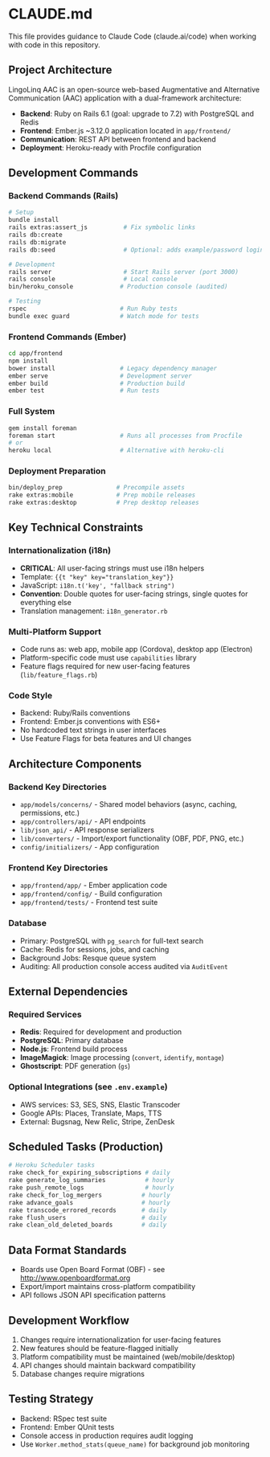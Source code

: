 # CLAUDE.md

This file provides guidance to Claude Code (claude.ai/code) when working with code in this repository.

## Project Architecture

LingoLinq AAC is an open-source web-based Augmentative and Alternative Communication (AAC) application with a dual-framework architecture:

- **Backend**: Ruby on Rails 6.1 (goal: upgrade to 7.2) with PostgreSQL and Redis
- **Frontend**: Ember.js ~3.12.0 application located in `app/frontend/`
- **Communication**: REST API between frontend and backend
- **Deployment**: Heroku-ready with Procfile configuration

## Development Commands

### Backend Commands (Rails)
```bash
# Setup
bundle install
rails extras:assert_js          # Fix symbolic links
rails db:create
rails db:migrate
rails db:seed                   # Optional: adds example/password login

# Development
rails server                    # Start Rails server (port 3000)
rails console                   # Local console
bin/heroku_console             # Production console (audited)

# Testing
rspec                          # Run Ruby tests
bundle exec guard              # Watch mode for tests
```

### Frontend Commands (Ember)
```bash
cd app/frontend
npm install
bower install                  # Legacy dependency manager
ember serve                    # Development server
ember build                    # Production build
ember test                     # Run tests
```

### Full System
```bash
gem install foreman
foreman start                  # Runs all processes from Procfile
# or
heroku local                   # Alternative with heroku-cli
```

### Deployment Preparation
```bash
bin/deploy_prep               # Precompile assets
rake extras:mobile            # Prep mobile releases
rake extras:desktop           # Prep desktop releases
```

## Key Technical Constraints

### Internationalization (i18n)
- **CRITICAL**: All user-facing strings must use i18n helpers
- Template: `{{t "key" key="translation_key"}}`
- JavaScript: `i18n.t('key', "fallback string")`
- **Convention**: Double quotes for user-facing strings, single quotes for everything else
- Translation management: `i18n_generator.rb`

### Multi-Platform Support
- Code runs as: web app, mobile app (Cordova), desktop app (Electron)
- Platform-specific code must use `capabilities` library
- Feature flags required for new user-facing features (`lib/feature_flags.rb`)

### Code Style
- Backend: Ruby/Rails conventions
- Frontend: Ember.js conventions with ES6+
- No hardcoded text strings in user interfaces
- Use Feature Flags for beta features and UI changes

## Architecture Components

### Backend Key Directories
- `app/models/concerns/` - Shared model behaviors (async, caching, permissions, etc.)
- `app/controllers/api/` - API endpoints
- `lib/json_api/` - API response serializers
- `lib/converters/` - Import/export functionality (OBF, PDF, PNG, etc.)
- `config/initializers/` - App configuration

### Frontend Key Directories
- `app/frontend/app/` - Ember application code
- `app/frontend/config/` - Build configuration
- `app/frontend/tests/` - Frontend test suite

### Database
- Primary: PostgreSQL with `pg_search` for full-text search
- Cache: Redis for sessions, jobs, and caching
- Background Jobs: Resque queue system
- Auditing: All production console access audited via `AuditEvent`

## External Dependencies

### Required Services
- **Redis**: Required for development and production
- **PostgreSQL**: Primary database
- **Node.js**: Frontend build process
- **ImageMagick**: Image processing (`convert`, `identify`, `montage`)
- **Ghostscript**: PDF generation (`gs`)

### Optional Integrations (see `.env.example`)
- AWS services: S3, SES, SNS, Elastic Transcoder
- Google APIs: Places, Translate, Maps, TTS
- External: Bugsnag, New Relic, Stripe, ZenDesk

## Scheduled Tasks (Production)
```bash
# Heroku Scheduler tasks
rake check_for_expiring_subscriptions # daily
rake generate_log_summaries           # hourly
rake push_remote_logs                 # hourly
rake check_for_log_mergers           # hourly
rake advance_goals                   # hourly
rake transcode_errored_records       # daily
rake flush_users                     # daily
rake clean_old_deleted_boards        # daily
```

## Data Format Standards
- Boards use Open Board Format (OBF) - see http://www.openboardformat.org
- Export/import maintains cross-platform compatibility
- API follows JSON API specification patterns

## Development Workflow
1. Changes require internationalization for user-facing features
2. New features should be feature-flagged initially
3. Platform compatibility must be maintained (web/mobile/desktop)
4. API changes should maintain backward compatibility
5. Database changes require migrations

## Testing Strategy
- Backend: RSpec test suite
- Frontend: Ember QUnit tests
- Console access in production requires audit logging
- Use `Worker.method_stats(queue_name)` for background job monitoring